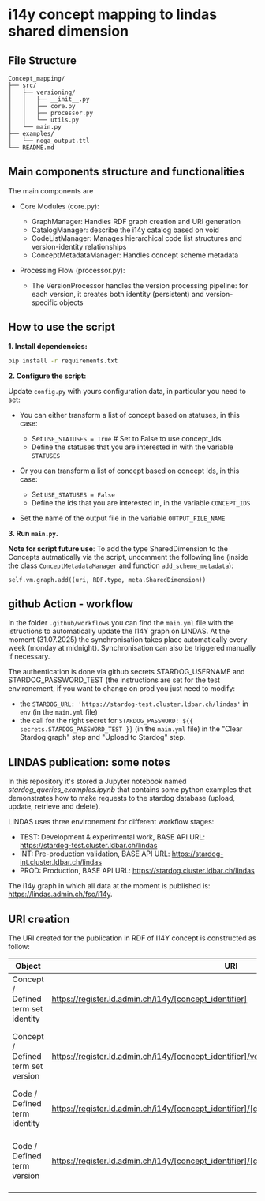 # i14y concept mapping to lindas shared dimension

## File Structure

```
Concept_mapping/
├── src/
│   ├── versioning/          
│   │   ├── __init__.py      
│   │   ├── core.py      
│   │   ├── processor.py   
│   │   └── utils.py        
│   └── main.py
├── examples/            
│   └── noga_output.ttl          
└── README.md
```

## Main components structure and functionalities

The main components are

- Core Modules (core.py):
    - GraphManager: Handles RDF graph creation and URI generation
    - CatalogManager: describe the i14y catalog based on void
    - CodeListManager: Manages hierarchical code list structures and version-identity relationships
    - ConceptMetadataManager: Handles concept scheme metadata 

- Processing Flow (processor.py):
    - The VersionProcessor handles the version processing pipeline: for each version, it creates both identity (persistent) and version-specific objects
      
## How to use the script

**1. Install dependencies:**
```bash
pip install -r requirements.txt
```

**2. Configure the script:**

Update `config.py` with yours configuration data, in particular you need to set: 

- You can either transform a list of concept based on statuses, in this case:
  - Set `USE_STATUSES = True`  # Set to False to use concept_ids
  - Define the statuses that you are interested in with the variable `STATUSES`
      
- Or you can transform a list of concept based on concept Ids, in this case:
  - Set `USE_STATUSES = False`
  - Define the ids that you are interested in, in the variable `CONCEPT_IDS`
    
- Set the name of the output file in the variable `OUTPUT_FILE_NAME`

**3. Run `main.py`.** 

**Note for script future use**: To add the type SharedDimension to the Concepts autmatically via the script, uncomment the following line (inside the class `ConceptMetadataManager` and function `add_scheme_metadata`):

```
self.vm.graph.add((uri, RDF.type, meta.SharedDimension))   

```
## github Action - workflow
In the folder `.github/workflows` you can find the `main.yml` file with the istructions to automatically update the I14Y graph on LINDAS. At the moment (31.07.2025) the synchronisation takes place automatically every week (monday at midnight). Synchronisation can also be triggered manually if necessary. 

The authentication is done via github secrets STARDOG_USERNAME and STARDOG_PASSWORD_TEST (the instructions are set for the test environement, if you want to change on prod you just need to modify:
- the `STARDOG_URL: 'https://stardog-test.cluster.ldbar.ch/lindas'` in `env` (in the `main.yml` file)
- the call for the right secret for `STARDOG_PASSWORD: ${{ secrets.STARDOG_PASSWORD_TEST }}`  (in the `main.yml` file) in the "Clear Stardog graph" step and "Upload to Stardog" step.

## LINDAS publication: some notes

In this repository it's stored a Jupyter notebook named *stardog_queries_examples.ipynb* that contains some python examples that demonstrates how to make requests to the stardog database (upload, update, retrieve and delete). 

LINDAS uses three environement for different workflow stages:
- TEST: Development & experimental work, BASE API URL: https://stardog-test.cluster.ldbar.ch/lindas
- INT: Pre-production validation, BASE API URL: https://stardog-int.cluster.ldbar.ch/lindas	
- PROD: Production, BASE API URL: https://stardog.cluster.ldbar.ch/lindas

The i14y graph in which all data at the moment is published is: https://lindas.admin.ch/fso/i14y.

## URI creation

The URI created for the publication in RDF of I14Y concept is constructed as follow:

| Object    | URI |  Name | 
| -------- | ------- | ------- |
| Concept / Defined term set identity |https://register.ld.admin.ch/i14y/[concept_identifier] | [concept name] + " (identitiy)"|
| Concept / Defined term set version |https://register.ld.admin.ch/i14y/[concept_identifier]/version/[version_number] | [concept name] + " (version " + [version number] ")"|
| Code / Defined term identity |https://register.ld.admin.ch/i14y/[concept_identifier]/[code_identifier] | [code name] + " (identitiy)" |
| Code / Defined term version |https://register.ld.admin.ch/i14y/[concept_identifier]/[code_identifier]/version/[version_number]| [code name] + " (version " + [version number] ")"|



